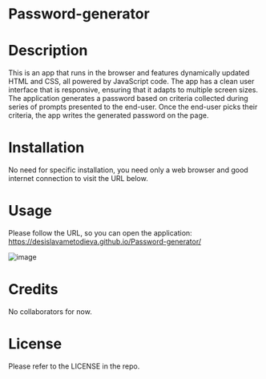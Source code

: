 # Password-generator

# Description
This is an app that runs in the browser and features dynamically updated HTML and CSS, all powered by JavaScript code. The app has a clean user interface that is responsive, ensuring that it adapts to multiple screen sizes. The application generates a password based on criteria collected during series of prompts presented to the end-user. Once the end-user picks their criteria, the app writes the generated password on the page.

# Installation
No need for specific installation, you need only a web browser and good internet connection to visit the URL below.

# Usage
Please follow the URL, so you can open the application: https://desislavametodieva.github.io/Password-generator/

![image](https://user-images.githubusercontent.com/82023025/211187066-344f3d91-9db3-4e59-a867-360fc3deac24.png)

# Credits
No collaborators for now.

# License
Please refer to the LICENSE in the repo.
